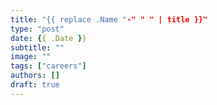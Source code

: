 ```yaml
---
title: "{{ replace .Name "-" " " | title }}"
type: "post"
date: {{ .Date }}
subtitle: ""
image: ""
tags: ["careers"]
authors: []
draft: true
---
```

